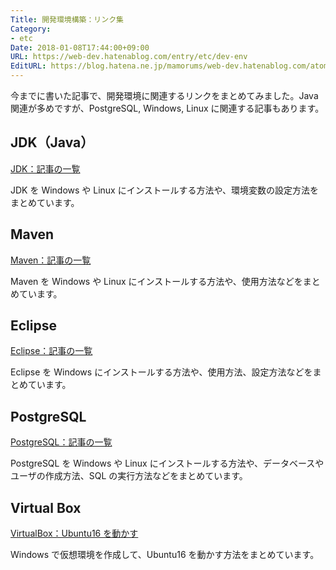```yaml
---
Title: 開発環境構築：リンク集
Category:
- etc
Date: 2018-01-08T17:44:00+09:00
URL: https://web-dev.hatenablog.com/entry/etc/dev-env
EditURL: https://blog.hatena.ne.jp/mamorums/web-dev.hatenablog.com/atom/entry/10328749687179202826
---
```


今までに書いた記事で、開発環境に関連するリンクをまとめてみました。Java 関連が多めですが、PostgreSQL, Windows, Linux に関連する記事もあります。


## JDK（Java）
[JDK：記事の一覧](/entry/java/jdk/table-of-contents)

JDK を Windows や Linux にインストールする方法や、環境変数の設定方法をまとめています。


## Maven
[Maven：記事の一覧](/entry/maven/table-of-contents)

Maven を Windows や Linux にインストールする方法や、使用方法などをまとめています。


## Eclipse
[Eclipse：記事の一覧](/entry/eclipse/table-of-contents)

Eclipse を Windows にインストールする方法や、使用方法、設定方法などをまとめています。


## PostgreSQL
[PostgreSQL：記事の一覧](/entry/postgresql/table-of-contents)

PostgreSQL を Windows や Linux にインストールする方法や、データベースやユーザの作成方法、SQL の実行方法などをまとめています。


## Virtual Box
[VirtualBox：Ubuntu16 を動かす](/entry/env/virtualbox/run-ubuntu16)

Windows で仮想環境を作成して、Ubuntu16 を動かす方法をまとめています。
